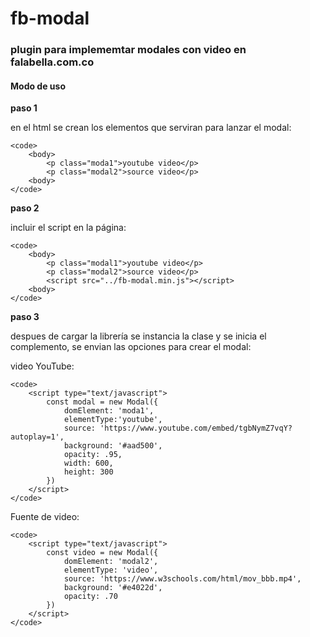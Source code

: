 # fb-modal #

### plugin para implememtar modales con video en falabella.com.co ###
 
#### **Modo de uso** ####

**paso 1**

en el html se crean los elementos que serviran para lanzar el modal:


    <code>
        <body>
            <p class="moda1">youtube video</p>   
            <p class="modal2">source video</p>
        <body>
    </code>


**paso 2**

incluir el script en la página:


    <code>
        <body>
            <p class="modal1">youtube video</p>   
            <p class="modal2">source video</p>
            <script src="../fb-modal.min.js"></script>
        <body>
    </code>


**paso 3**

despues de cargar la librería se instancia la clase y se inicia el complemento, se envian las opciones para crear el modal:

video YouTube:

    <code>
        <script type="text/javascript">
            const modal = new Modal({
                domElement: 'moda1',
                elementType:'youtube',
                source: 'https://www.youtube.com/embed/tgbNymZ7vqY?autoplay=1',
                background: '#aad500',
                opacity: .95,
                width: 600,
                height: 300
            })
        </script>
    </code>


Fuente de video:

    <code>
        <script type="text/javascript">
            const video = new Modal({
                domElement: 'modal2',
                elementType: 'video',
                source: 'https://www.w3schools.com/html/mov_bbb.mp4',
                background: '#e4022d',
                opacity: .70
            })
        </script>
    </code>

